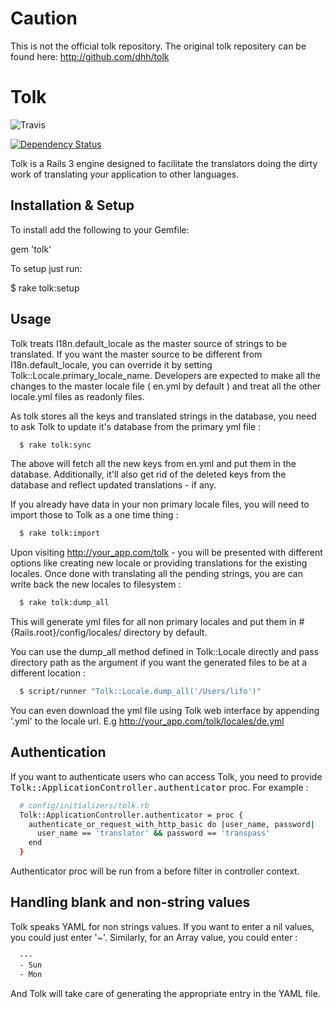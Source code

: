# Caution

This is not the official tolk repository.
The original tolk repositery can be found here: http://github.com/dhh/tolk

# Tolk
![Travis](https://secure.travis-ci.org/tolk/tolk.png?branch=master)

[![Dependency Status](https://gemnasium.com/sferik/rails_admin.png?travis)](https://gemnasium.com/tolk/tolk)

Tolk is a Rails 3 engine designed to facilitate the translators doing the dirty work of translating your application to other languages.

## Installation & Setup

To install add the following to your Gemfile:

  gem 'tolk'

To setup just run:

  $ rake tolk:setup

## Usage

Tolk treats I18n.default_locale as the master source of strings to be translated. If you want the master source to be different from I18n.default_locale, you can override it by setting Tolk::Locale.primary_locale_name. Developers are expected to make all the changes to the master locale file ( en.yml by default ) and treat all the other locale.yml files as readonly files.

As tolk stores all the keys and translated strings in the database, you need to ask Tolk to update it's database from the primary yml file :

```bash
  $ rake tolk:sync
```
  
The above will fetch all the new keys from en.yml and put them in the database. Additionally, it'll also get rid of the deleted keys from the database and reflect updated translations - if any.

If you already have data in your non primary locale files, you will need to import those to Tolk as a one time thing :

```bash
  $ rake tolk:import
```

Upon visiting http://your_app.com/tolk - you will be presented with different options like creating new locale or providing translations for the existing locales. Once done with translating all the pending strings, you are can write back the new locales to filesystem :

```bash
  $ rake tolk:dump_all
```

This will generate yml files for all non primary locales and put them in #{Rails.root}/config/locales/ directory by default.

You can use the dump_all method defined in Tolk::Locale directly and pass directory path as the argument if you want the generated files to be at a different location :

```bash
  $ script/runner "Tolk::Locale.dump_all('/Users/lifo')"
```

You can even download the yml file using Tolk web interface by appending '.yml' to the locale url. E.g http://your_app.com/tolk/locales/de.yml

## Authentication

If you want to authenticate users who can access Tolk, you need to provide <tt>Tolk::ApplicationController.authenticator</tt> proc. For example :

```bash
  # config/initializers/tolk.rb
  Tolk::ApplicationController.authenticator = proc {
    authenticate_or_request_with_http_basic do |user_name, password|
      user_name == 'translator' && password == 'transpass'
    end
  }
```

Authenticator proc will be run from a before filter in controller context.

## Handling blank and non-string values

Tolk speaks YAML for non strings values. If you want to enter a nil values, you could just enter '~'. Similarly, for an Array value, you could enter :

```bash
  ---
  - Sun
  - Mon
```

And Tolk will take care of generating the appropriate entry in the YAML file.
